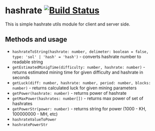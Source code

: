 # hashrate [![Build Status](https://travis-ci.org/jazzpool/hashrate.svg?branch=master)](https://travis-ci.org/jazzpool/hashrate)

This is simple hashrate utils module for client and server side.

## Methods and usage

 - `hashrateToString(hashrate: number, delimeter: boolean = false, type: 'sol' | 'hash' = 'hash')` - converts hashrate number to readable string 
 - `getEstimatedMinigTime(difficulty: number, hashrate: number)` - returns estimated mining time for given difficulty and hashrate in seconds
 - `getLuck(diff: number, hashrate: number, period: number, blocks: number)` - returns calculated luck for given mining parameters
 - `getPower(hashrate: number)` - returns power of hashrate
 - `getMaxPower(hashrates: number[])` - returns max power of set of hashrates
 - `getPowerStr(power: number)` - returns string for power (1000 - KH, 100000000 - MH, etc)
 - `hashrateValueToPower`
 - `hashratePowerStr`